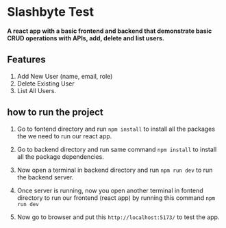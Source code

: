 # Slashbyte Test

**A react app with a basic frontend and backend that demonstrate basic CRUD operations with APIs, add, delete and list users.**

## Features
1. Add New User (name, email, role)
2. Delete Existing User
3. List All Users.

## how to run the project

1. Go to fontend directory and run `npm install` to install all the packages the we need to run our react app.

2. Go to backend directory and run same command `npm install` to install all the package dependencies.

3. Now open a terminal in backend directory and run `npm run dev` to run the backend server.

4. Once server is running, now you open another terminal in fontend directory to run our frontend (react app) by running this command `npm run dev`

5. Now go to browser and put this `http://localhost:5173/` to test the app.